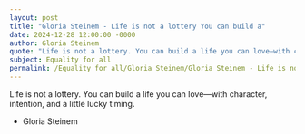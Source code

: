 ```yaml
---
layout: post
title: "Gloria Steinem - Life is not a lottery You can build a"
date: 2024-12-28 12:00:00 -0000
author: Gloria Steinem
quote: "Life is not a lottery. You can build a life you can love—with character, intention, and a little lucky timing."
subject: Equality for all
permalink: /Equality for all/Gloria Steinem/Gloria Steinem - Life is not a lottery You can build a
---
```


Life is not a lottery. You can build a life you can love—with character, intention, and a little lucky timing.

- Gloria Steinem
